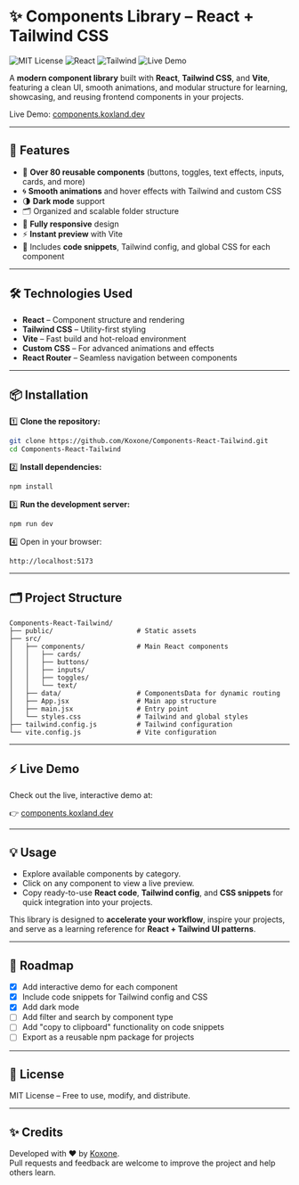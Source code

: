 # ✨ Components Library – React + Tailwind CSS

![MIT License](https://img.shields.io/badge/License-MIT-green.svg)
![React](https://img.shields.io/badge/React-19.1.0-blue.svg)
![Tailwind](https://img.shields.io/badge/Tailwind-4.1.8-cyan.svg)
![Live Demo](https://img.shields.io/badge/Demo-Live-brightgreen.svg)

A **modern component library** built with **React**, **Tailwind CSS**, and **Vite**, featuring a clean UI, smooth animations, and modular structure for learning, showcasing, and reusing frontend components in your projects.

Live Demo: [components.koxland.dev](https://components.koxland.dev)

---

## 🚀 Features

- 🎨 **Over 80 reusable components** (buttons, toggles, text effects, inputs, cards, and more)
- 🌀 **Smooth animations** and hover effects with Tailwind and custom CSS
- 🌗 **Dark mode** support
- 🗂️ Organized and scalable folder structure
- 📱 **Fully responsive** design
- ⚡ **Instant preview** with Vite
- 📝 Includes **code snippets**, Tailwind config, and global CSS for each component

---

## 🛠️ Technologies Used

- **React** – Component structure and rendering
- **Tailwind CSS** – Utility-first styling
- **Vite** – Fast build and hot-reload environment
- **Custom CSS** – For advanced animations and effects
- **React Router** – Seamless navigation between components

---

## 📦 Installation

1️⃣ **Clone the repository:**

```bash
git clone https://github.com/Koxone/Components-React-Tailwind.git
cd Components-React-Tailwind
```

2️⃣ **Install dependencies:**

```bash
npm install
```

3️⃣ **Run the development server:**

```bash
npm run dev
```

4️⃣ Open in your browser:

```
http://localhost:5173
```

---

## 🗂️ Project Structure

```
Components-React-Tailwind/
├── public/                     # Static assets
├── src/
│   ├── components/             # Main React components
│   │   ├── cards/
│   │   ├── buttons/
│   │   ├── inputs/
│   │   ├── toggles/
│   │   └── text/
│   ├── data/                   # ComponentsData for dynamic routing
│   ├── App.jsx                 # Main app structure
│   ├── main.jsx                # Entry point
│   └── styles.css              # Tailwind and global styles
├── tailwind.config.js          # Tailwind configuration
└── vite.config.js              # Vite configuration
```

---

## ⚡ Live Demo

Check out the live, interactive demo at:

👉 [components.koxland.dev](https://components.koxland.dev)

---

## 💡 Usage

- Explore available components by category.
- Click on any component to view a live preview.
- Copy ready-to-use **React code**, **Tailwind config**, and **CSS snippets** for quick integration into your projects.

This library is designed to **accelerate your workflow**, inspire your projects, and serve as a learning reference for **React + Tailwind UI patterns**.

---

## 🎯 Roadmap

- [x] Add interactive demo for each component
- [x] Include code snippets for Tailwind config and CSS
- [x] Add dark mode
- [ ] Add filter and search by component type
- [ ] Add "copy to clipboard" functionality on code snippets
- [ ] Export as a reusable npm package for projects

---

## 📄 License

MIT License – Free to use, modify, and distribute.

---

## ✨ Credits

Developed with ❤️ by [Koxone](https://github.com/Koxone).  
Pull requests and feedback are welcome to improve the project and help others learn.
